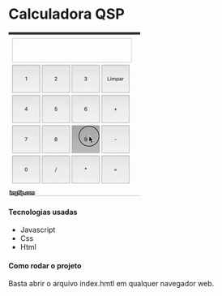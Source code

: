 Calculadora QSP
========

![](./video.gif)

#### Tecnologias usadas
* Javascript 
* Css 
* Html 

#### Como rodar o projeto

Basta abrir o arquivo index.hmtl em qualquer navegador web.

